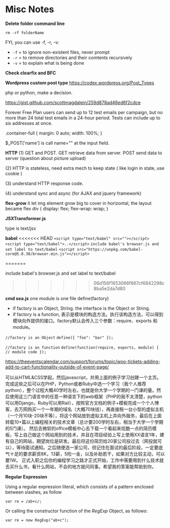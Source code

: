 # Misc Notes

**Delete folder command line**

`rm -rf folderName`

FYI, you can use -f, -r, -v:

* `-f` = to ignore non-existent files, never prompt
* `-r` = to remove directories and their comtents recursively
* `-v` = to explain what is being done

**Check clearfix and BFC**

**Wordpress custom post type**
https://codex.wordpress.org/Post_Types

php or python, make a decision.

<?php if( is_page_template('kids-dentist')) {
       echo 'hihi';
    }
    else {
        $page_template = get_page_template_slug();
        echo $page_template;
     }
     ?>


<?php
            if (is_active_sidebar('sidebar')){
                echo "col-sm-9";
            } else {
                echo "col-sm-12";
            }
        ?>

https://gist.github.com/scottmagdalein/259d878ad46ed6f2cdce

Forever Free Plan users can send up to 12 test emails per campaign, but no more than 24 total test emails in a 24-hour period. Tests can include up to six addresses at once.

.container-full {
  margin: 0 auto;
  width: 100%;
}

$_POST['name'] is call name="" at the input field.

**HTTP**
(1) GET and POST. GET retrieve data from server. POST send data to server (question about picture upload)

(2) HTTP is stateless, need extra mech to keep state ( like login in state, use cookie )

(3) understand HTTP response code.

(4) understand sync and async (for AJAX and jquery framework)

**flex-grow**
it let img element grow big to cover in horizontal, the layout became flex
div {
  display: flex;
  flex-wrap: wrap;
}

**JSXTransformer.js**
<script type="text/jsx" src=""></script>
<script type="text/jsx">..</script>
type is text/jsx

**babel**
<<<<<<< HEAD
`<script type="text/babel" src=""></script>`
`<script type="text/babel">..</script>`
`include babel's browser.js and set label to text/babel`
`<script src="https://unpkg.com/babel-core@5.8.38/browser.min.js"></script>`

=======
<script type="text/babel" src=""></script>
<script type="text/babel">..</script>
include babel's browser.js and set label to text/babel
<script src="https://unpkg.com/babel-core@5.8.38/browser.min.js"></script>
>>>>>>> 06d156f1653066f667cf6842298c8ba5e2da7d80

**cmd sea.js**
one module is one file
define(factory)
* if factory is an Object, String. the interface is the Object or String.
* if factory is a function, 表示是模块的构造方法。执行该构造方法，可以得到模块向外提供的接口。factory默认会传入三个参数：require、exports 和 module。

`//factory is an Object`
`define({ "foo": "bar" });`

`//factory is an function`
`define(function(require, exports, module) { // module code });`

https://theeventscalendar.com/support/forums/topic/woo-tickets-adding-add-to-cart-functionality-outside-of-event-page/

可以从HTML&CSS学起，然后javascript，并用上面的例子学习创建一个主页。完成这些之后可以在PHP，Python或者Ruby中选一个学习（我个人推荐python），整个过程大概40学时左右，也就是你大学一个学期的一门课的量。然后使用这三门语言中的任意一种语言下的web框架（PHP的我不太清楚，python可以用Django，Ruby可以用Rail），按照官方文档的例子+模板完成一个个人博客，去万网购买一个一年期的域名（大概70块钱），再直接租一台小型的虚拟主机（一个月10块-20块不等），将这个网站放到虚拟主机上并向外服务，最后在上面转载10+篇以上编程相关的技术文章（总计要200学时左右，相当于大学一个学期的5门课）。
然后去微软的office模板中心去下载一个看起来炫酷一点的简历模板，写上自己做这个网站用到的技术，并且在项目经验上写上使用XX语言1年，建有自己的网站，期望岗位是研发。最后将这份简历给20家公司投过去（网投就可以），等待面试通知。之后随便选一家公司，但记住在面试的最后阶段，一定要底气十足的要求薪资8K，13薪，5险一金，以及补助若干，如果对方比较主动，可以要1W。
正式入职之后你的编程学习之路才正式开始，工作中需要用到什么技术就去买什么书，看什么网站，不会的地方就问同事。希望我的答案能帮助到你。

**Regular Expression**

Using a regular expression literal, which consists of a pattern enclosed between slashes, as follow

```
var re = /ab+c/;

```

Or calling the constructor function of the *RegExp* Object, as follows:
```
var re = new RegExp("ab+c");
```
